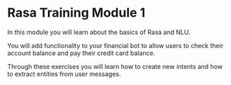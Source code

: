 # Rasa Training Module 1

In this module you will learn about the basics of Rasa and NLU.

You will add functionality to your financial bot to allow users to check their account balance and pay their credit card 
balance.

Through these exercises you will learn how to create new intents and how to extract entities from user messages.